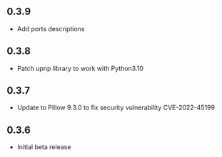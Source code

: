 ## 0.3.9

- Add ports descriptions
## 0.3.8

- Patch upnp library to work with Python3.10

## 0.3.7

- Update to Pillow 9.3.0 to fix security vulnerability CVE-2022-45199

## 0.3.6

- Initial beta release
